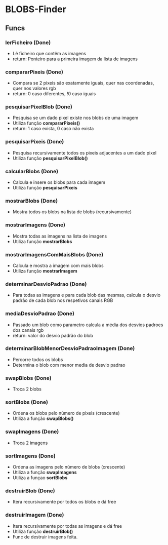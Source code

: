 # BLOBS-Finder
## Funcs

### lerFicheiro (Done)
- Lê ficheiro que contêm as imagens
- return: Ponteiro para a primeira imagem da lista de imagens

### compararPixeis (Done)
- Compara se 2 pixeis são exatamente iguais, quer nas coordenadas, quer nos valores rgb
- return: 0 caso diferentes, !0 caso iguais

### pesquisarPixelBlob (Done)
- Pesquisa se um dado pixel existe nos blobs de uma imagem
- Utiliza função **compararPixeis()**
- return: 1 caso exista, 0 caso não exista

### pesquisarPixeis (Done)
- Pesquisa recursivamente todos os pixeis adjacentes a um dado pixel
- Utiliza função **pesquisarPixelBlob()**

### calcularBlobs (Done)
- Calcula e insere os blobs para cada imagem
- Utiliza função **pesquisarPixeis**

### mostrarBlobs (Done)
- Mostra todos os blobs na lista de blobs (recursivamente)

### mostrarImagens (Done)
- Mostra todas as imagens na lista de imagens
- Utiliza função **mostrarBlobs**

### mostrarImagensComMaisBlobs (Done)
- Calcula e mostra a imagem com mais blobs
- Utiliza função **mostrarImagem**

### determinarDesvioPadrao (Done)
- Para todas as imagens e para cada blob das mesmas, calcula o desvio padrão de cada blob nos respetivos canais RGB

### mediaDesvioPadrao (Done)
- Passado um blob como parametro calcula a média dos desvios padroes dos canais rgb
- return: valor do desvio padrão do blob

### determinarBlobMenorDesvioPadraoImagem (Done)
- Percorre todos os blobs 
- Determina o blob com menor media de desvio padrao

### swapBlobs (Done)
- Troca 2 blobs

### sortBlobs (Done)
- Ordena os blobs pelo número de pixeis (crescente)
- Utiliza a função **swapBlobs()**

### swapImagens (Done)
- Troca 2 imagens

### sortImagens (Done)
- Ordena as imagens pelo número de blobs (crescente)
- Utiliza a função **swapImagens**
- Utiliza a funçao **sortBlobs**

### destruirBlob (Done)
- Itera recursivamente por todos os blobs e dá free

### destruirImagem (Done)
- Itera recursivamente por todas as imagens e dá free
- Utiliza função **destruirBlob()**
- Func de destruir imagens feita.
